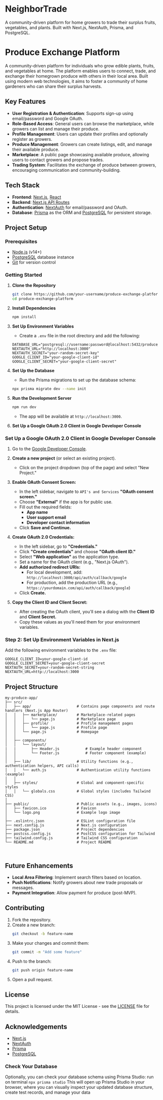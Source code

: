 # NeighborTrade

A community-driven platform for home growers to trade their surplus fruits, vegetables, and plants. Built with Next.js, NextAuth, Prisma, and PostgreSQL.

# Produce Exchange Platform

A community-driven platform for individuals who grow edible plants, fruits, and vegetables at home. The platform enables users to connect, trade, and exchange their homegrown produce with others in their local area. Built using modern web technologies, it aims to foster a community of home gardeners who can share their surplus harvests.

## Key Features

- **User Registration & Authentication**: Supports sign-up using email/password and Google OAuth.
- **Role-Based Access**: General users can browse the marketplace, while growers can list and manage their produce.
- **Profile Management**: Users can update their profiles and optionally register as growers.
- **Produce Management**: Growers can create listings, edit, and manage their available produce.
- **Marketplace**: A public page showcasing available produce, allowing users to contact growers and propose trades.
- **Trading System**: Facilitates the exchange of produce between growers, encouraging communication and community-building.

## Tech Stack

- **Frontend**: [Next.js](https://nextjs.org/), [React](https://reactjs.org/)
- **Backend**: [Next.js API Routes](https://nextjs.org/docs/api-routes/introduction)
- **Authentication**: [NextAuth](https://next-auth.js.org/) for email/password and OAuth.
- **Database**: [Prisma](https://www.prisma.io/) as the ORM and [PostgreSQL](https://www.postgresql.org/) for persistent storage.

## Project Setup

### Prerequisites

- [Node.js](https://nodejs.org/) (v14+)
- [PostgreSQL](https://www.postgresql.org/) database instance
- [Git](https://git-scm.com/) for version control

### Getting Started

1. **Clone the Repository**

   ```bash
   git clone https://github.com/your-username/produce-exchange-platform.git
   cd produce-exchange-platform
   ```

2. **Install Dependencies**

   ```bash
   npm install
   ```

3. **Set Up Environment Variables**

   - Create a `.env` file in the root directory and add the following:

   ```env
   DATABASE_URL="postgresql://username:password@localhost:5432/produce_exchange_db"
   NEXTAUTH_URL="http://localhost:3000"
   NEXTAUTH_SECRET="your-random-secret-key"
   GOOGLE_CLIENT_ID="your-google-client-id"
   GOOGLE_CLIENT_SECRET="your-google-client-secret"
   ```

4. **Set Up the Database**

   - Run the Prisma migrations to set up the database schema:

   ```bash
   npx prisma migrate dev --name init
   ```

5. **Run the Development Server**
   ```bash
   npm run dev
   ```
   - The app will be available at `http://localhost:3000`.
6. **Set Up a Google OAuth 2.0 Client in Google Developer Console**

### Set Up a Google OAuth 2.0 Client in Google Developer Console

1. Go to the [Google Developer Console](https://console.developers.google.com/).

2. **Create a new project** (or select an existing project).

   - Click on the project dropdown (top of the page) and select "New Project."

3. **Enable OAuth Consent Screen:**

   - In the left sidebar, navigate to `API's and Services` **"OAuth consent screen."**
   - Choose **"External"** if the app is for public use.
   - Fill out the required fields:
     - **App name**
     - **User support email**
     - **Developer contact information**
   - Click **Save and Continue.**

4. **Create OAuth 2.0 Credentials:**

   - In the left sidebar, go to **"Credentials."**
   - Click **"Create credentials"** and choose **"OAuth client ID."**
   - Select **"Web application"** as the application type.
   - Set a name for the OAuth client (e.g., "Next.js OAuth").
   - **Add authorized redirect URIs:**
     - For local development, add: `http://localhost:3000/api/auth/callback/google`
     - For production, add the production URL (e.g., `https://yourdomain.com/api/auth/callback/google`)
   - Click **Create.**

5. **Copy the Client ID and Client Secret:**
   - After creating the OAuth client, you'll see a dialog with the **Client ID** and **Client Secret.**
   - Copy these values as you'll need them for your environment variables.

### Step 2: Set Up Environment Variables in Next.js

Add the following environment variables to the `.env` file:

```env
GOOGLE_CLIENT_ID=your-google-client-id
GOOGLE_CLIENT_SECRET=your-google-client-secret
NEXTAUTH_SECRET=your-random-secret-string
NEXTAUTH_URL=http://localhost:3000
```

## Project Structure

```
my-produce-app/
├── src/
│   ├── app/                     # Contains page components and route handlers (Next.js App Router)
│   │   ├── marketplace/         # Marketplace-related pages
│   │   │   └── page.js          # Marketplace page
│   │   ├── profile/             # Profile management pages
│   │   │   └── page.js          # Profile page
│   │   └── page.js              # Homepage
│   │
│   ├── components/
│   │   └── layout/
|   |       ├── Header.js            # Example header component
│   │       └── Footer.js            # Footer component (example)
│   │
│   ├── lib/                     # Utility functions (e.g., authentication helpers, API calls)
│   │   └── auth.js              # Authentication utility functions (example)
│   │
│   ├── styles/                  # Global and component-specific styles
│   │   └── globals.css          # Global styles (includes Tailwind CSS)
│
├── public/                      # Public assets (e.g., images, icons)
│   ├── favicon.ico              # Favicon
│   └── logo.png                 # Example logo image
│
├── .eslintrc.json               # ESLint configuration file
├── next.config.js               # Next.js configuration
├── package.json                 # Project dependencies
├── postcss.config.js            # PostCSS configuration for Tailwind
├── tailwind.config.js           # Tailwind CSS configuration
└── README.md                    # Project README



```

## Future Enhancements

- **Local Area Filtering**: Implement search filters based on location.
- **Push Notifications**: Notify growers about new trade proposals or messages.
- **Payment Integration**: Allow payment for produce (post-MVP).

## Contributing

1. Fork the repository.
2. Create a new branch:
   ```bash
   git checkout -b feature-name
   ```
3. Make your changes and commit them:
   ```bash
   git commit -m "Add some feature"
   ```
4. Push to the branch:
   ```bash
   git push origin feature-name
   ```
5. Open a pull request.

## License

This project is licensed under the MIT License - see the [LICENSE](LICENSE) file for details.

## Acknowledgements

- [Next.js](https://nextjs.org/)
- [NextAuth](https://next-auth.js.org/)
- [Prisma](https://www.prisma.io/)
- [PostgreSQL](https://www.postgresql.org/)

### Check Your Database

Optionally, you can check your database schema using Prisma Studio:
run on terminal `npx prisma studio`
This will open up Prisma Studio in your browser, where you can visually inspect your updated database structure, create test records, and manage your data
